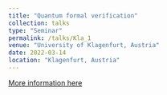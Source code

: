 ```yaml
---
title: "Quantum formal verification"
collection: talks
type: "Seminar"
permalink: /talks/Kla_1
venue: "University of Klagenfurt, Austria"
date: 2022-03-14
location: "Klagenfurt, Austria"
---
```


[More information here](https://github.com/Alex-Dell1/Quantum_Formal_Verification/tree/main)

